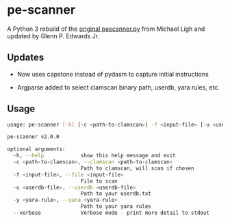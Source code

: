 # pe-scanner

A Python 3 rebuild of the [original pescanner.py](https://github.com/hiddenillusion/AnalyzePE/blob/master/pescanner.py) from Michael Ligh and updated by Glenn P. Edwards Jr.

## Updates

- Now uses capstone instead of pydasm to capture initial instructions  
  
- Argparse added to select clamscan binary path, userdb, yara rules, etc.

## Usage
```bash
usage: pe-scanner [-h] [-c <path-to-clamscan>] -f <input-file> [-u <userdb-file>] [-y <yara-rule>] [--verbose]

pe-scanner v2.0.0

optional arguments:
  -h, --help            show this help message and exit
  -c <path-to-clamscan>, --clamscan <path-to-clamscan>
                        Path to clamscan, will scan if chosen
  -f <input-file>, --file <input-file>
                        File to scan
  -u <userdb-file>, --userdb <userdb-file>
                        Path to your userdb.txt
  -y <yara-rule>, --yara <yara-rule>
                        Path to your yara rules
  --verbose             Verbose mode - print more detail to stdout
```
